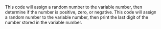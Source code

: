 This code will assign a random number to the variable number, then determine if the number is positive, zero, or negative.
This code will assign a random number to the variable number, then  print the last digit of the number stored in the variable number.

